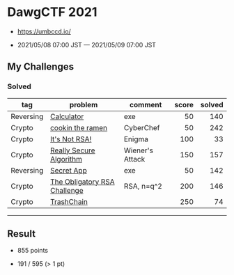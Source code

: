 # DawgCTF 2021

* https://umbccd.io/

* 2021/05/08 07:00 JST — 2021/05/09 07:00 JST

## My Challenges

### Solved

| tag       | problem                                                      | comment         | score | solved |
| --------- | ------------------------------------------------------------ | --------------- | ----: | -----: |
| Reversing | [Calculator](Calculator)                                     | exe             | 50    | 140    |
| Crypto    | [cookin the ramen](cookin_the_ramen)                         | CyberChef       | 50    | 242    |
| Crypto    | [It's Not RSA!](Its_Not_RSA)                                 | Enigma          | 100   | 33     |
| Crypto    | [Really Secure Algorithm](Really_Secure_Algorithm)           | Wiener's Attack | 150   | 157    |
| Reversing | [Secret App](Secret_App)                                     | exe             | 50    | 142    |
| Crypto    | [The Obligatory RSA Challenge](The_Obligatory_RSA_Challenge) | RSA, n=q^2      | 200   | 146    |
| Crypto    | [TrashChain](TrashChain)                                     |                 | 250   | 74     |

---

## Result

* 855 points

* 191 / 595 (> 1 pt)
